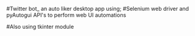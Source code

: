 #Twitter bot_ an auto liker desktop app using;
#Selenium web driver and pyAutogui API's to perform web UI automations

#Also using tkinter module

